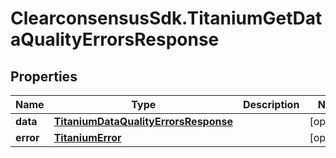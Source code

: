 # ClearconsensusSdk.TitaniumGetDataQualityErrorsResponse

## Properties

Name | Type | Description | Notes
------------ | ------------- | ------------- | -------------
**data** | [**TitaniumDataQualityErrorsResponse**](TitaniumDataQualityErrorsResponse.md) |  | [optional] 
**error** | [**TitaniumError**](TitaniumError.md) |  | [optional] 


